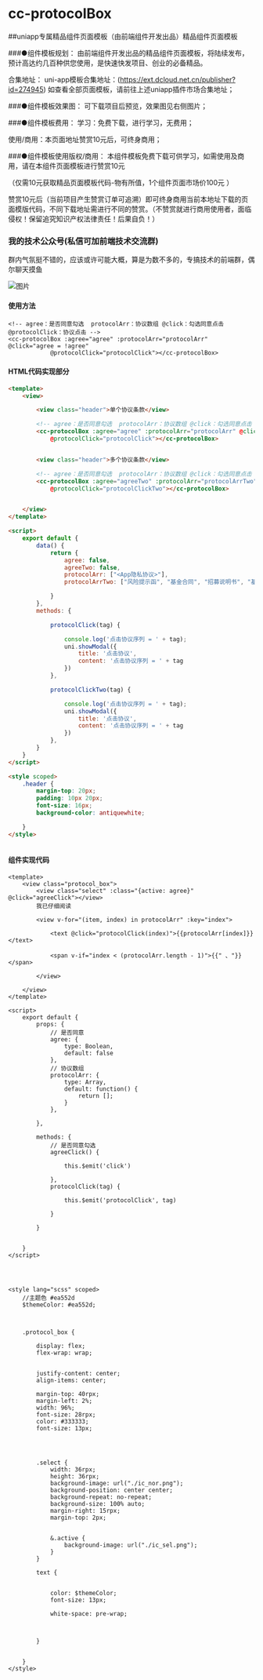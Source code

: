 # cc-protocolBox 
 


##uniapp专属精品组件页面模板（由前端组件开发出品）精品组件页面模板

###●组件模板规划：
由前端组件开发出品的精品组件页面模板，将陆续发布，预计高达约几百种供您使用，是快速快发项目、创业的必备精品。

合集地址： uni-app模板合集地址：(https://ext.dcloud.net.cn/publisher?id=274945) 如查看全部页面模板，请前往上述uniapp插件市场合集地址；

###●组件模板效果图：
可下载项目后预览，效果图见右侧图片；

###●组件模板费用：
学习：免费下载，进行学习，无费用；

使用/商用：本页面地址赞赏10元后，可终身商用；

###●组件模板使用版权/商用：
本组件模板免费下载可供学习，如需使用及商用，请在本组件页面模板进行赞赏10元

（仅需10元获取精品页面模板代码-物有所值，1个组件页面市场价100元 ）

赞赏10元后（当前项目产生赞赏订单可追溯）即可终身商用当前本地址下载的页面模版代码，不同下载地址需进行不同的赞赏。（不赞赏就进行商用使用者，面临侵权！保留追究知识产权法律责任！后果自负！）

### 我的技术公众号(私信可加前端技术交流群)

群内气氛挺不错的，应该或许可能大概，算是为数不多的，专搞技术的前端群，偶尔聊天摸鱼

![图片](https://i.postimg.cc/RZ0sjnYP/front-End-Component.jpg)


#### 使用方法 
```使用方法
<!-- agree：是否同意勾选  protocolArr：协议数组 @click：勾选同意点击 @protocolClick：协议点击 -->
<cc-protocolBox :agree="agree" :protocolArr="protocolArr" @click="agree = !agree"
			@protocolClick="protocolClick"></cc-protocolBox>	

```

#### HTML代码实现部分
```html
<template>
	<view>

		<view class="header">单个协议条款</view>

		<!-- agree：是否同意勾选  protocolArr：协议数组 @click：勾选同意点击 @protocolClick：协议点击 -->
		<cc-protocolBox :agree="agree" :protocolArr="protocolArr" @click="agree = !agree"
			@protocolClick="protocolClick"></cc-protocolBox>


		<view class="header">多个协议条款</view>

		<!-- agree：是否同意勾选  protocolArr：协议数组 @click：勾选同意点击 @protocolClick：协议点击 -->
		<cc-protocolBox :agree="agreeTwo" :protocolArr="protocolArrTwo" @click="agreeTwo = !agreeTwo"
			@protocolClick="protocolClickTwo"></cc-protocolBox>


	</view>
</template>

<script>
	export default {
		data() {
			return {
				agree: false,
				agreeTwo: false,
				protocolArr: ["<App隐私协议>"],
				protocolArrTwo: ["风险提示函", "基金合同", "招募说明书", "基金产品概要"],

			}
		},
		methods: {

			protocolClick(tag) {

				console.log('点击协议序列 = ' + tag);
				uni.showModal({
					title: '点击协议',
					content: '点击协议序列 = ' + tag
				})
			},

			protocolClickTwo(tag) {

				console.log('点击协议序列 = ' + tag);
				uni.showModal({
					title: '点击协议',
					content: '点击协议序列 = ' + tag
				})
			},
		}
	}
</script>

<style scoped>
	.header {
		margin-top: 20px;
		padding: 10px 20px;
		font-size: 16px;
		background-color: antiquewhite;

	}
</style>



```

#### 组件实现代码 
```组件实现代码
<template>
	<view class="protocol_box">
		<view class="select" :class="{active: agree}" @click="agreeClick"></view>
		我已仔细阅读

		<view v-for="(item, index) in protocolArr" :key="index">

			<text @click="protocolClick(index)">{{protocolArr[index]}}</text>

			<span v-if="index < (protocolArr.length - 1)">{{" 、"}}</span>

		</view>

	</view>
</template>

<script>
	export default {
		props: {
			// 是否同意
			agree: {
				type: Boolean,
				default: false
			},
			// 协议数组
			protocolArr: {
				type: Array,
				default: function() {
					return [];
				}
			},

		},

		methods: {
			// 是否同意勾选
			agreeClick() {

				this.$emit('click')

			},
			protocolClick(tag) {

				this.$emit('protocolClick', tag)

			}

		}


	}
</script>




<style lang="scss" scoped>
	//主题色 #ea552d
	$themeColor: #ea552d;



	.protocol_box {

		display: flex;
		flex-wrap: wrap;


		justify-content: center;
		align-items: center;

		margin-top: 40rpx;
		margin-left: 2%;
		width: 96%;
		font-size: 28rpx;
		color: #333333;
		font-size: 13px;




		.select {
			width: 36rpx;
			height: 36rpx;
			background-image: url("./ic_nor.png");
			background-position: center center;
			background-repeat: no-repeat;
			background-size: 100% auto;
			margin-right: 15rpx;
			margin-top: 2px;


			&.active {
				background-image: url("./ic_sel.png");
			}
		}

		text {


			color: $themeColor;
			font-size: 13px;

			white-space: pre-wrap;



		}


	}
</style>
					


```